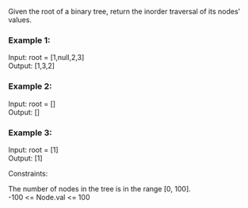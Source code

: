 Given the root of a binary tree, return the inorder traversal of its nodes' values.  

 

### Example 1:


Input: root = [1,null,2,3]  
Output: [1,3,2]  
### Example 2:  

Input: root = []  
Output: []  
### Example 3:  

Input: root = [1]  
Output: [1]  
 

Constraints:  

The number of nodes in the tree is in the range [0, 100].  
-100 <= Node.val <= 100  
